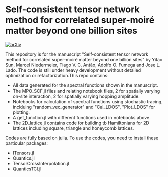 #  Self-consistent tensor network method for correlated super-moiré matter beyond one billion sites

[![arXiv](https://img.shields.io/badge/arXiv-2503.04373-B31B1B)](https://arxiv.org/abs/2503.04373)

This repository is for the manuscript "Self-consistent tensor network method for correlated super-moiré matter beyond one billion sites" by Yitao Sun, Marcel Niedermeier, Tiago V. C. Antão, Adolfo O. Fumega and Jose L. Lado. The code is still under heavy development without detailed optimization or refactorization.This repo contains:

* All data generated for the spectral functions shown in the manuscript.
* The MPO_SCF.jl files and relating notebook files, 2 for spatially varying on-site interaction, 2 for spatially varying hopping amplitude.
* Notebooks for calculation of spectral functions using stochastic tracing, inclduing "random_vec_generator" and "Cal_LDOS", "Plot_LDOS" for plotting.
* A get_function.jl with different functions used in notebooks above.
* The 2D_lattice.jl contains code for building tb Hamiltonians for 2D lattices including square, triangle and honeycomb lattices.

Codes are fully based on julia. To use the codes, you need to install these particular packages:

* ITensors.jl
* Quantics.jl
* TensorCrossInterpolation.jl
* QuanticsTCI.jl


